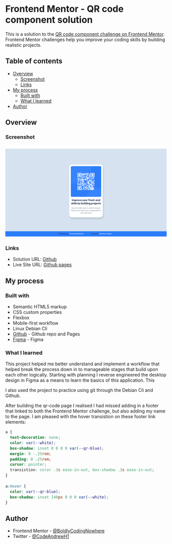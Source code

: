 # Frontend Mentor - QR code component solution

This is a solution to the [QR code component challenge on Frontend Mentor](https://www.frontendmentor.io/challenges/qr-code-component-iux_sIO_H). Frontend Mentor challenges help you improve your coding skills by building realistic projects. 

## Table of contents

- [Overview](#overview)
  - [Screenshot](#screenshot)
  - [Links](#links)
- [My process](#my-process)
  - [Built with](#built-with)
  - [What I learned](#what-i-learned)
- [Author](#author)

## Overview

### Screenshot

![screenshot of completed project](images/qr_screenshot.png)


### Links

- Solution URL: [Github](https://github.com/BoldlyCodingNowhere/F_M-qr-code-component)
- Live Site URL: [Github pages](https://boldlycodingnowhere.github.io/F_M-qr-code-component)

## My process

### Built with

- Semantic HTML5 markup
- CSS custom properties
- Flexbox
- Mobile-first workflow
- Linux Debian Cli
- [Github](https://github.com) - Github repo and Pages
- [Figma](https://figma.com/) - Figma

### What I learned

This project helped me better understand and implement a workflow that helped break the process down in to manageable stages that build upon each other logically. Starting with planning I reverse engineered the  desktop design in Figma as a means to learn the basics of this application. This  

I also used the project to practice using git through the Debian Cli and Github.

After building the qr-code page I realised I had missed adding in a footer that linked to both the Frontend Mentor challenge, but also adding my name to the page. I am pleased with the hover transistion on these footer link elements:

```css
a {
  text-decoration: none;
  color: var(--white);
  box-shadow: inset 0 0 0 0 var(--qr-blue);
  margin: 0 -.25rem;
  padding: 0 .25rem;
  cursor: pointer;
  transistion: color .3s ease-in-out, box-shadow .3s ease-in-out;
}

a:hover {
  color: var(--qr-blue);
  box-shadow: inset 140px 0 0 0 var(--white);
}
```


## Author

- Frontend Mentor - [@BoldlyCodingNowhere](https://www.frontendmentor.io/profile/BoldlyCodingNowhere)
- Twitter - [@CodeAndrewH1](https://www.x.com/CodeAndrewH1)


